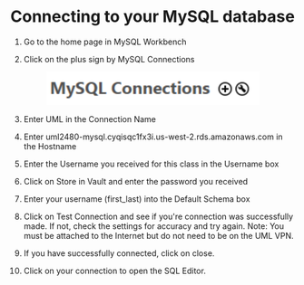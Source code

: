 # Connecting to your MySQL database

1. Go to the home page in MySQL Workbench
2.  Click on the plus sign by MySQL Connections&#x20;

    <figure><img src="../../.gitbook/assets/image (1).png" alt=""><figcaption></figcaption></figure>
3. Enter UML in the Connection Name
4. Enter uml2480-mysql.cyqisqc1fx3i.us-west-2.rds.amazonaws.com in the Hostname
5. Enter the Username you received for this class in the Username box
6. Click on Store in Vault and enter the password you received
7. Enter your username (first\_last) into the Default Schema box
8. Click on Test Connection and see if you're connection was successfully made. If not, check the settings for accuracy and try again. Note: You must be attached to the Internet but do not need to be on the UML VPN.
9. If you have successfully connected, click on close.&#x20;
10. Click on your connection to open the SQL Editor.
